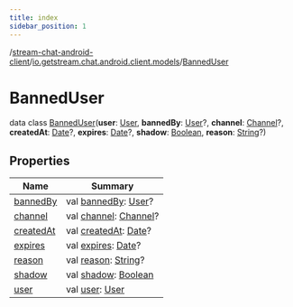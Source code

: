 ```yaml
---
title: index
sidebar_position: 1
---
```

/[stream-chat-android-client](../../index.md)/[io.getstream.chat.android.client.models](../index.md)/[BannedUser](index.md)  
  
  
  
# BannedUser  
data class [BannedUser](index.md)(**user**: [User](../User/index.md), **bannedBy**: [User](../User/index.md)?, **channel**: [Channel](../Channel/index.md)?, **createdAt**: [Date](https://developer.android.com/reference/kotlin/java/util/Date.html)?, **expires**: [Date](https://developer.android.com/reference/kotlin/java/util/Date.html)?, **shadow**: [Boolean](https://kotlinlang.org/api/latest/jvm/stdlib/kotlin/-boolean/index.html), **reason**: [String](https://kotlinlang.org/api/latest/jvm/stdlib/kotlin/-string/index.html)?)  
  
## Properties  
  
|  Name |  Summary | 
|---|---|
| <a name="io.getstream.chat.android.client.models/BannedUser/bannedBy/#/PointingToDeclaration/"></a>[bannedBy](bannedBy.md)| <a name="io.getstream.chat.android.client.models/BannedUser/bannedBy/#/PointingToDeclaration/"></a>val [bannedBy](bannedBy.md): [User](../User/index.md)?|
| <a name="io.getstream.chat.android.client.models/BannedUser/channel/#/PointingToDeclaration/"></a>[channel](channel.md)| <a name="io.getstream.chat.android.client.models/BannedUser/channel/#/PointingToDeclaration/"></a>val [channel](channel.md): [Channel](../Channel/index.md)?|
| <a name="io.getstream.chat.android.client.models/BannedUser/createdAt/#/PointingToDeclaration/"></a>[createdAt](createdAt.md)| <a name="io.getstream.chat.android.client.models/BannedUser/createdAt/#/PointingToDeclaration/"></a>val [createdAt](createdAt.md): [Date](https://developer.android.com/reference/kotlin/java/util/Date.html)?|
| <a name="io.getstream.chat.android.client.models/BannedUser/expires/#/PointingToDeclaration/"></a>[expires](expires.md)| <a name="io.getstream.chat.android.client.models/BannedUser/expires/#/PointingToDeclaration/"></a>val [expires](expires.md): [Date](https://developer.android.com/reference/kotlin/java/util/Date.html)?|
| <a name="io.getstream.chat.android.client.models/BannedUser/reason/#/PointingToDeclaration/"></a>[reason](reason.md)| <a name="io.getstream.chat.android.client.models/BannedUser/reason/#/PointingToDeclaration/"></a>val [reason](reason.md): [String](https://kotlinlang.org/api/latest/jvm/stdlib/kotlin/-string/index.html)?|
| <a name="io.getstream.chat.android.client.models/BannedUser/shadow/#/PointingToDeclaration/"></a>[shadow](shadow.md)| <a name="io.getstream.chat.android.client.models/BannedUser/shadow/#/PointingToDeclaration/"></a>val [shadow](shadow.md): [Boolean](https://kotlinlang.org/api/latest/jvm/stdlib/kotlin/-boolean/index.html)|
| <a name="io.getstream.chat.android.client.models/BannedUser/user/#/PointingToDeclaration/"></a>[user](user.md)| <a name="io.getstream.chat.android.client.models/BannedUser/user/#/PointingToDeclaration/"></a>val [user](user.md): [User](../User/index.md)|

